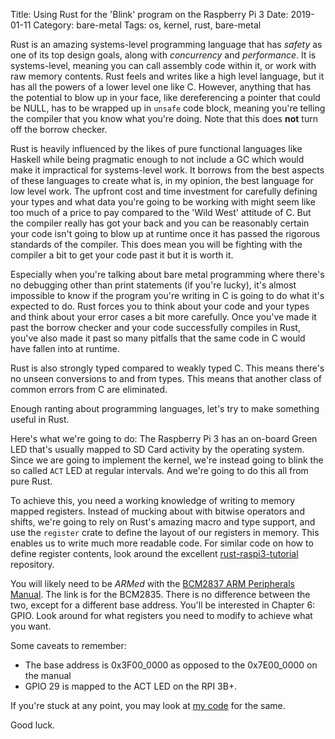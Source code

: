 Title: Using Rust for the 'Blink' program on the Raspberry Pi 3
Date: 2019-01-11
Category: bare-metal
Tags: os, kernel, rust, bare-metal

Rust is an amazing systems-level programming language that has *safety* as one of its top design goals, along with *concurrency* and *performance*. It is systems-level, meaning you can call assembly code within it, or work with raw memory contents. Rust feels and writes like a high level language, but it has all the powers of a lower level one like C. However, anything that has the potential to blow up in your face, like dereferencing a pointer that could be NULL, has to be wrapped up in `unsafe` code block, meaning you're telling the compiler that you know what you're doing. Note that this does **not** turn off the borrow checker.

Rust is heavily influenced by the likes of pure functional languages like Haskell while being pragmatic enough to not include a GC which would make it impractical for systems-level work. It borrows from the best aspects of these languages to create what is, in my opinion, the best language for low level work. The upfront cost and time investment for carefully defining your types and what data you're going to be working with might seem like too much of a price to pay compared to the 'Wild West' attitude of C. But the compiler really has got your back and you can be reasonably certain your code isn't going to blow up at runtime once it has passed the rigorous standards of the compiler. This does mean you will be fighting with the compiler a bit to get your code past it but it is worth it.

Especially when you're talking about bare metal programming where there's no debugging other than print statements (if you're lucky), it's almost impossible to know if the program you're writing in C is going to do what it's expected to do. Rust forces you to think about your code and your types and think about your error cases a bit more carefully. Once you've made it past the borrow checker and your code successfully compiles in Rust, you've also made it past so many pitfalls that the same code in C would have fallen into at runtime.

Rust is also strongly typed compared to weakly typed C. This means there's no unseen conversions to and from types. This means that another class of common errors from C are eliminated.

Enough ranting about programming languages, let's try to make something useful in Rust.

Here's what we're going to do: The Raspberry Pi 3 has an on-board Green LED that's usually mapped to SD Card activity by the operating system. Since we are going to implement the kernel, we're instead going to blink the so called `ACT` LED at regular intervals. And we're going to do this all from pure Rust.

To achieve this, you need a working knowledge of writing to memory mapped registers. Instead of mucking about with bitwise operators and shifts, we're going to rely on Rust's amazing macro and type support, and use the `register` crate to define the layout of our registers in memory. This enables us to write much more readable code. For similar code on how to define register contents, look around the excellent [rust-raspi3-tutorial](https://github.com/rust-embedded/rust-raspi3-tutorial) repository.

You will likely need to be *ARMed* with the [BCM2837 ARM Peripherals Manual](https://www.raspberrypi.org/app/uploads/2012/02/BCM2835-ARM-Peripherals.pdf). The link is for the BCM2835. There is no difference between the two, except for a different base address. You'll be interested in Chapter 6: GPIO. Look around for what registers you need to modify to achieve what you want.

Some caveats to remember:

- The base address is 0x3F00_0000 as opposed to the 0x7E00_0000 on the manual
- GPIO 29 is mapped to the ACT LED on the RPI 3B+.



If you're stuck at any point, you may look at [my code](https://github.com/reisub0/rust-raspi3-tutorial/tree/master/led) for the same.

Good luck.
